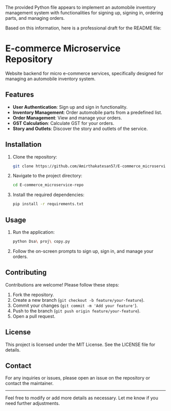 The provided Python file appears to implement an automobile inventory management system with functionalities for signing up, signing in, ordering parts, and managing orders.

Based on this information, here is a professional draft for the README file:

# E-commerce Microservice Repository

Website backend for micro e-commerce services, specifically designed for managing an automobile inventory system.

## Features

- **User Authentication**: Sign up and sign in functionality.
- **Inventory Management**: Order automobile parts from a predefined list.
- **Order Management**: View and manage your orders.
- **GST Calculation**: Calculate GST for your orders.
- **Story and Outlets**: Discover the story and outlets of the service.

## Installation

1. Clone the repository:
   ```sh
   git clone https://github.com/Amirthakatesan57/E-commerce_microservice-repo.git
   ```
2. Navigate to the project directory:
   ```sh
   cd E-commerce_microservice-repo
   ```
3. Install the required dependencies:
   ```sh
   pip install -r requirements.txt
   ```

## Usage

1. Run the application:
   ```sh
   python Dsa\ proj\ copy.py
   ```
2. Follow the on-screen prompts to sign up, sign in, and manage your orders.

## Contributing

Contributions are welcome! Please follow these steps:

1. Fork the repository.
2. Create a new branch (`git checkout -b feature/your-feature`).
3. Commit your changes (`git commit -m 'Add your feature'`).
4. Push to the branch (`git push origin feature/your-feature`).
5. Open a pull request.

## License

This project is licensed under the MIT License. See the LICENSE file for details.

## Contact

For any inquiries or issues, please open an issue on the repository or contact the maintainer.

---

Feel free to modify or add more details as necessary. Let me know if you need further adjustments.
